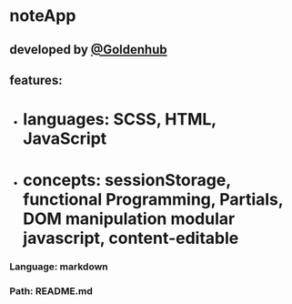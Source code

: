 # noteApp
## developed by [@Goldenhub](https://github.io/goldenhub)
## features:

- # languages: SCSS, HTML, JavaScript
- # concepts: sessionStorage, functional Programming, Partials, DOM manipulation modular javascript, content-editable


### Language: markdown
### Path: README.md

